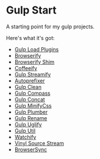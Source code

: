 # Gulp Start

A starting point for my gulp projects. 

Here's what it's got:

- [Gulp Load Plugins](https://www.npmjs.com/package/gulp-load-plugins)
- [Browserify](http://browserify.org/)
- [Browserify Shim](https://github.com/thlorenz/browserify-shim)
- [Coffeeify](https://github.com/substack/coffeeify)
- [Gulp Streamify](https://github.com/nfroidure/gulp-streamify)
- [Autoprefixer](https://www.npmjs.com/package/gulp-autoprefixer)
- [Gulp Clean](https://www.npmjs.com/package/gulp-clean)
- [Gulp Compass](https://www.npmjs.com/package/gulp-compass)
- [Gulp Concat](https://www.npmjs.com/package/gulp-concat)
- [Gulp MinifyCss](https://www.npmjs.com/package/gulp-minify-css)
- [Gulp Plumber](https://www.npmjs.com/package/gulp-plumber)
- [Gulp Rename](https://www.npmjs.com/package/gulp-rename)
- [Gulp Uglify](https://www.npmjs.com/package/gulp-uglify)
- [Gulp Util](https://github.com/gulpjs/gulp-util)
- [Watchify](https://www.npmjs.com/search?q=watchify)
- [Vinyl Source Stream](https://www.npmjs.com/package/vinyl-source-stream)
- [BrowserSync](http://www.browsersync.io/)